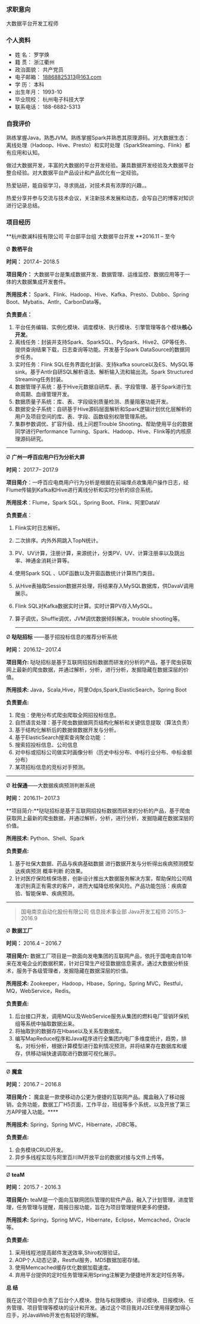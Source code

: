 



### 求职意向

大数据平台开发工程师

### 个人资料

- 姓    名： 罗学焕
- 籍    贯： 浙江衢州    
- 政治面貌： 共产党员
- 电子邮箱： 18868825313@163.com 
- 学    历： 本科                   
- 出生年月： 1993-10
- 毕业院校： 杭州电子科技大学
- 联系电话： 188-6882-5313

### 自我评价

熟练掌握Java，熟悉JVM。熟练掌握Spark并熟悉其原理源码。对大数据生态：离线处理（Hadoop、Hive、Presto）和实时处理（SparkSteaming、Flink）都有应用和认知。

做过大数据开发，丰富的大数据的平台开发经验。兼具数据开发经验及大数据平台整合经验。对大数据平台产品设计和产品优化有一定经验。

热爱钻研，能自驱学习，寻求挑战，对技术具有浓厚的兴趣，。 

热爱分享并参与交流与技术会议，关注新技术发展和动态，会写自己的博客对知识进行记录总结。

### 项目经历

**杭州数澜科技有限公司   平台部平台组 大数据平台开发         **2016.11 – 至今

Ø  **数栖平台**                                              

**时间：** 2017.4– 2018.5

**项目简介：** 大数据平台是集成数据开发、数据管理、运维监控、数据应用等于一体的大数据集成开发套件。

**所用技术：**  Spark、Flink、Hadoop、Hive、Kafka、Presto、Dubbo、Spring Boot、Mybatis、Antlr、CarbonData等。

**负责要点：**

1. 平台任务编辑、实例化模块、调度模块、执行模块、引擎管理等各个模块**核心开发**。
2. 离线任务：封装并支持Spark、SparkSQL、PySpark、Hive2、GP等任务、提供查询结果下载，日志查询等功能。开发基于Spark DataSource的数据同步任务。
3. 实时任务：Flink SQL任务界面化封装、支持kafka source以及ES、MySQL等sink。基于Antlr自研SQL解析语法、解析输入流和输出流。Spark Structured Streaming任务封装。
4. 数据管理子系统：基于Hive元数据自研库、表、字段管理、基于Spark进行生命周期、血缘管理开发。
5. 数据质量子系统：库、表、字段级别质量检测、质量阻塞功能开发。
6. 数据安全子系统：自研基于Hive源码层面解析和Spark逻辑计划优化层解析的用户及项目空间的库、表、字段、函数级别权限管理系统。
7. 集群参数调优、扩容升级、线上问题Trouble Shooting、帮助使用平台的数据同学进行Performance Turning、Spark、Hadoop、Hive、Flink等的内核原理源码研究。

** **

Ø  **广州一呼百应用户行为分析大屏**                       

**时间：** 2017.7– 2017.9

**项目简介**：一呼百应电商用户行为分析是根据在前端埋点收集用户操作日志，经Flume传输到Kafka和Hive进行离线分析和实时分析的综合系统。

**所用技术**：Flume，Spark SQL，Spring Boot、Flink、阿里DataV

**负责要点**：

1. Flink实时日志解析。

2. 二次排序。内外外网跳入TopN统计。

3. PV、UV计算，注册计算，来源统计，分类PV、UV、计算注册率以及跳出率、神通金消耗计算等。

4. 使用Spark SQL 、UDF函数以及开窗函数统计计算热门类目。

5. 从Hive表抽取Session数据并处理，将结果存入MySQL数据库，供DavaV调用展示。

6. Flink SQL对Kafka数据实时计算。实时计算PV存入MySQL。

7. 算子调优，Shuffle调优，JVM调优数据倾斜解决，trouble shooting等。

   ** **

Ø  **哒哒招标** ——基于招投标信息的推荐分析系统                 

**时间：** 2016.12– 2017.4

**项目简介:** 哒哒招标是基于互联网招投标数据而研发的分析的产品，基于爬虫获取网上最新的爬虫数据，并通过解析，分析，进行分析，发掘隐藏在数据深层的价值。

**所用技术:** Java，Scala,Hive，阿里Odps,Spark,ElasticSearch，Spring Boot 

**负责要点:**

1. 爬虫：使用分布式爬虫爬取全网招投标信息。
2. 自然语言处理：基于爬虫数据做网页结构化解析和关键信息提取（算法负责）
3. 基于结构化解析后的数据做数据开发与分析。
4. 基于ElasticSearch搜索查询聚合功能 ：
5. 搜索招投标信息、公司信息
6. 对中标或招标公司做实时画像分析（历史中标分布、中标行业分布、中标金额分布）
7. 某项招标信息的竞标对手预测。

** **

Ø  **社保通**——大数据疾病预测判断系统                          

**时间：** 2016.11– 2017.3

**项目简介:**哒哒招标是基于互联网招投标数据而研发的分析的产品，基于爬虫获取网上最新的爬虫数据，并通过解析，分析，进行分析，发掘隐藏在数据深层的价值。

**所用技术:** Python、Shell、Spark

**负责要点:**

1. 基于社保大数据、药品与疾病基础数据 进行数据开发与分析得出疾病预测模型达疾病预测 概率判断 的效果。
2. 针对医疗保险核保场景，创新设计推出大数据服务解决方案，帮助保险公司精准识别真正有需求的客户，进而大幅降低核保风险。产品功能包括：疾病查验、智能保单、疾病预测。



** **

> 国电南京自动化股份有限公司   信息技术事业部      Java开发工程师          2015.3– 2016.9

Ø  **数据工厂**                                    

**时间：** 2016.4 – 2016.7

**项目简介:** 数据工厂项目是一款面向发电集团的互联网产品，依托于国电南自10年来在发电企业的数据积累，针对日常生产经营数据信息需求，通过大数据分析技术，服务于各级管理者，发掘隐藏在数据深层的价值。

**所用技术:** Zookeeper，Hadoop，Hbase，Spring，Spring MVC，Restful，MQ，WebService，Redis。

**负责要点:**

1. 后台接口开发，调用MQ以及WebService服务从集团的燃料电厂营销环保机组等系统中抽取数据出来。
2. 将抽取到的数据存在Hbase以及关系型数据库。
3. 编写MapReduce程序和Java程序进行全集团内电厂多维度统计，趋势，排名，对标分析，根据计算模型进行盈利情况预测，并将结果存在数据库和缓存，供移动端快速调取进行数据可视化展示。

** **

Ø  **魔盒**                                           

**时间：** 2016.7 – 2016.8

**项目简介：** 魔盒是一款使移动办公更为便捷的互联网产品。魔盒融入了移动报销，会务功能，数据工厂H5页面，工作平台，班组等多个系统，以及开放了第三方APP接入功能。****

**所用技术:** Spring，Spring MVC，Hibernate，JDBC等。

**负责要点:**

1. 会务模块CRUD开发。
2. 异步多线程实现与阿里百川IM开放平台的数据对接与文件上传等。

** **

Ø  **teaM**                                         

**时间：** 2015.7 - 2016.3

**项目简介:** teaM是一个面向互联网团队管理的软件产品，融入了计划管理，进度管理，任务管理与提醒，周报日报功能，旨在为项目管理提供更多的便捷。

**所用技术:** Spring，Spring MVC，Hibernate，Eclipse，Memcached，Oracle等。

**负责要点:**

1. 采用线程池提高邮件发送效率,Shiro权限验证。
2. AOP个人动态记录，Restful服务，MD5数据加密存储。
3. 使用Memcached缓存优化数据加载速度。
4. 弃用平台提供的定时任务管理采用Spring注解更为便捷地开发定时任务等。

**总    结**

我在这个项目中负责了后台个人模块、登陆与权限模块、评论模块、日报模块、任务管理、项目管理等模块的设计和开发。通过这个项目我对J2EE使用得更加得心应手，对JavaWeb开发也有较好的理解。